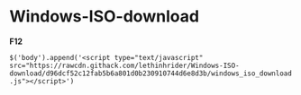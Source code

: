 # Windows-ISO-download

**F12**

`$('body').append('<script type="text/javascript" src="https://rawcdn.githack.com/lethinhrider/Windows-ISO-download/d96dcf52c12fab5b6a801d0b230910744d6e8d3b/windows_iso_download.js"></script>')`
